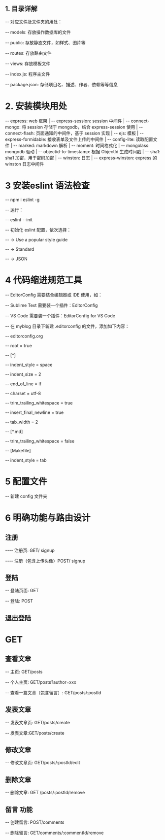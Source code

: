## 1. 目录详解

 -- 对应文件及文件夹的用处：

 -- models: 存放操作数据库的文件
 
 -- public: 存放静态文件，如样式、图片等
 
 -- routes: 存放路由文件
 
 -- views: 存放模板文件
 
 -- index.js: 程序主文件
 
 -- package.json: 存储项目名、描述、作者、依赖等等信息

# 2. 安装模块用处
-- express: web 框架
|
-- express-session: session 中间件
|
-- connect-mongo: 将 session 存储于 mongodb，结合 express-session 使用
|
-- connect-flash: 页面通知的中间件，基于 session 实现
|
-- ejs: 模板
|
-- express-formidable: 接收表单及文件上传的中间件
|
-- config-lite: 读取配置文件
|
-- marked: markdown 解析
|
-- moment: 时间格式化
|
-- mongolass: mongodb 驱动
|
-- objectid-to-timestamp: 根据 ObjectId 生成时间戳
|
-- sha1: sha1 加密，用于密码加密
|
-- winston: 日志
|
-- express-winston: express 的 winston 日志中间件



# 3 安装eslint 语法检查

-- npm i eslint -g

-- 运行：

-- eslint --init

-- 初始化 eslint 配置，依次选择：

-- -> Use a popular style guide

-- -> Standard

-- -> JSON


# 4 代码缩进规范工具
-- EditorConfig 需要结合编辑器或 IDE 使用，如：

-- Sublime Text 需要装一个插件：EditorConfig

-- VS Code 需要装一个插件：EditorConfig for VS Code


-- 在 myblog 目录下新建 .editorconfig 的文件，添加如下内容：

-- editorconfig.org

-- root = true


-- [*]

-- indent_style = space

-- indent_size = 2

-- end_of_line = lf

-- charset = utf-8

-- trim_trailing_whitespace = true

-- insert_final_newline = true

-- tab_width = 2


-- [*.md]

-- trim_trailing_whitespace = false

-- [Makefile]

-- indent_style = tab

# 5 配置文件
-- 新建 config 文件夹 

# 6 明确功能与路由设计
## 注册
----     注册页: GET/ signup

----     注册（包含上传头像）POST/ signup

## 登陆
  --  登陆页面: GET
  
  --  登陆: POST

##  退出登陆
#     GET

##  查看文章
--       主页: GET/posts

--       个人主页: GET/posts?author=xxx

--       查看一篇文章（包含留言）: GET/posts/:postId

## 发表文章
--       发表文章页: GET/posts/create

--       发表文章:GET/posts/create


## 修改文章
--      修改文章页: GET/posts/:postId/edit

## 删除文章
--       删除文章: GET /posts/:postId/remove

## 留言 功能
--      创建留言: POST/comments

--      删除留言: GET/comments/:commentId/remove

